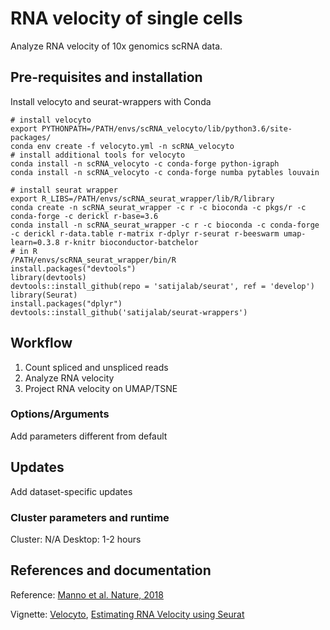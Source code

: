 # RNA velocity of single cells
Analyze RNA velocity of 10x genomics scRNA data.

## Pre-requisites and installation 
Install velocyto and seurat-wrappers with Conda

```
# install velocyto
export PYTHONPATH=/PATH/envs/scRNA_velocyto/lib/python3.6/site-packages/
conda env create -f velocyto.yml -n scRNA_velocyto
# install additional tools for velocyto
conda install -n scRNA_velocyto -c conda-forge python-igraph
conda install -n scRNA_velocyto -c conda-forge numba pytables louvain

# install seurat wrapper
export R_LIBS=/PATH/envs/scRNA_seurat_wrapper/lib/R/library
conda create -n scRNA_seurat_wrapper -c r -c bioconda -c pkgs/r -c conda-forge -c derickl r-base=3.6
conda install -n scRNA_seurat_wrapper -c r -c bioconda -c conda-forge -c derickl r-data.table r-matrix r-dplyr r-seurat r-beeswarm umap-learn=0.3.8 r-knitr bioconductor-batchelor
# in R
/PATH/envs/scRNA_seurat_wrapper/bin/R
install.packages("devtools")
library(devtools)
devtools::install_github(repo = 'satijalab/seurat', ref = 'develop')
library(Seurat)
install.packages("dplyr")
devtools::install_github('satijalab/seurat-wrappers')
```

## Workflow
1. Count spliced and unspliced reads
2. Analyze RNA velocity
3. Project RNA velocity on UMAP/TSNE

### Options/Arguments
Add parameters different from default

## Updates   
Add dataset-specific updates 

### Cluster parameters and runtime  
Cluster: N/A
Desktop: 1-2 hours 

## References and documentation 
Reference: [Manno et al. Nature, 2018](https://www.nature.com/articles/s41586-018-0414-6)

Vignette: [Velocyto](http://velocyto.org/velocyto.py/tutorial/index.html), [Estimating RNA Velocity using Seurat](https://htmlpreview.github.io/?https://github.com/satijalab/seurat.wrappers/blob/master/docs/velocity.html)
